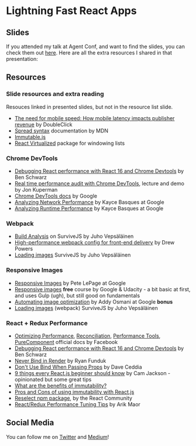 # Lightning Fast React Apps

## Slides
If you attended my talk at Agent Conf, and want to find the slides, you can check them out [here](https://speakerdeck.com/siakaramalegos/lightning-fast-react-agent). Here are all the extra resources I shared in that presentation:

## Resources

### Slide resources and extra reading

Resouces linked in presented slides, but not in the resource list slide.

- [The need for mobile speed: How mobile latency impacts publisher revenue](https://www.doubleclickbygoogle.com/articles/mobile-speed-matters/) by DoubleClick
- [Spread syntax](https://developer.mozilla.org/en-US/docs/Web/JavaScript/Reference/Operators/Spread_operator) documentation by MDN
- [Immutable.js](https://facebook.github.io/immutable-js/)
- [React Virtualized](https://bvaughn.github.io/react-virtualized/#/components/List) package for windowing lists

### Chrome DevTools

- [Debugging React performance with React 16 and Chrome Devtools](https://building.calibreapp.com/debugging-react-performance-with-react-16-and-chrome-devtools-c90698a522ad) by Ben Schwarz
- [Real time performance audit with Chrome DevTools](https://forwardcourses.com/lectures/91), lecture and demo by Jon Kuperman
- [Chrome DevTools docs](https://developers.google.com/web/tools/chrome-devtools/) by Google
- [Analyzing Network Performance](https://developers.google.com/web/tools/chrome-devtools/network-performance/) by Kayce Basques at Google
- [Analyzing Runtime Performance](https://developers.google.com/web/tools/chrome-devtools/evaluate-performance/) by Kayce Basques at Google

### Webpack 

- [Build Analysis]() on SurviveJS by Juho Vepsäläinen
- [High-performance webpack config for front-end delivery](https://www.codementor.io/drewpowers/high-performance-webpack-config-for-front-end-delivery-90sqic1qa) by Drew Powers
- [Loading images](https://survivejs.com/webpack/loading/images/) SurviveJS by Juho Vepsäläinen

### Responsive Images

- [Responsive Images](https://developers.google.com/web/fundamentals/design-and-ux/responsive/images) by Pete LePage at Google
- [Responsive images](https://eu.udacity.com/course/responsive-images--ud882) **free** course by Google & Udacity - a bit basic at first, and uses Gulp (ugh), but still good on fundamentals
- [Automating image optimization](https://developers.google.com/web/fundamentals/performance/optimizing-content-efficiency/automating-image-optimization/) by Addy Osmani at Google **bonus**
- [Loading images](https://survivejs.com/webpack/loading/images/) (webpack) SurviveJS by Juho Vepsäläinen

### React + Redux Performance

- [Optimizing Performance](https://reactjs.org/docs/optimizing-performance.html), [Reconciliation](https://facebook.github.io/react/docs/reconciliation.html), [Performance Tools](https://facebook.github.io/react/docs/perf.html), [PureComponent](https://facebook.github.io/react/docs/react-api.html#react.purecomponent) official docs by Facebook
- [Debugging React performance with React 16 and Chrome Devtools](https://building.calibreapp.com/debugging-react-performance-with-react-16-and-chrome-devtools-c90698a522ad) by Ben Schwarz
- [Never Bind in Render](https://ryanfunduk.com/articles/never-bind-in-render/) by Ryan Funduk
- [Don't Use Bind When Passing Props](https://daveceddia.com/avoid-bind-when-passing-props/) by Dave Ceddia
- [9 things every React.js beginner should know](https://camjackson.net/post/9-things-every-reactjs-beginner-should-know) by Cam Jackson - opinionated but some great tips
- [What are the benefits of immutability?](http://redux.js.org/docs/faq/ImmutableData.html#benefits-of-immutability)
- [Pros and Cons of using immutability with React.js](http://reactkungfu.com/2015/08/pros-and-cons-of-using-immutability-with-react-js/)
- [Reselect npm package](https://github.com/reactjs/reselect), by the React Community 
- [React/Redux Performance Tuning Tips](https://medium.com/@arikmaor/react-redux-performance-tuning-tips-cef1a6c50759) by Arik Maor

## Social Media
You can follow me on [Twitter](https://twitter.com/thegreengreek) and [Medium](https://medium.com/@thegreengreek)!
